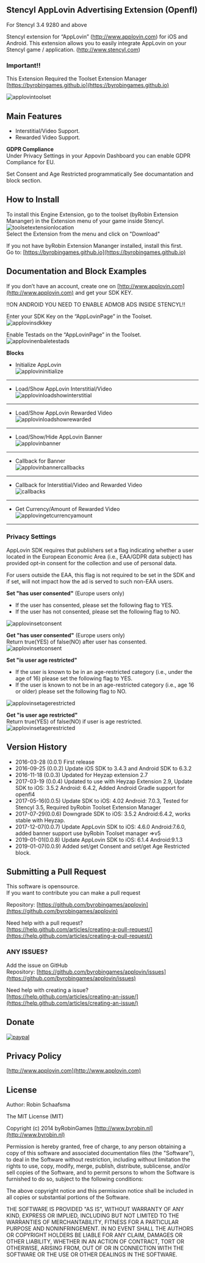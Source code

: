 ## Stencyl AppLovin Advertising Extension (Openfl)

For Stencyl 3.4 9280 and above

Stencyl extension for “AppLovin” (http://www.applovin.com) for iOS and Android. This extension allows you to easily integrate AppLovin on your Stencyl game / application. (http://www.stencyl.com)

### Important!!

This Extension Required the Toolset Extension Manager [https://byrobingames.github.io](https://byrobingames.github.io)

![applovintoolset](https://byrobingames.github.io/img/applovin/applovintoolset.png)

## Main Features

  * Interstitial/Video Support.
  * Rewarded Video Support.
  
**GDPR Compliance** <br/>
Under Privacy Settings in your Appovin Dashboard you can enable GDPR Compliance for EU.

Set Consent and Age Restricted programmatically See documantation and block section. 
  
## How to Install

To install this Engine Extension, go to the toolset (byRobin Extension Mananger) in the Extension menu of your game inside Stencyl.<br/>
![toolsetextensionlocation](https://byrobingames.github.io/img/toolset/toolsetextensionlocation.png)<br/>
Select the Extension from the menu and click on "Download"

If you not have byRobin Extension Mananger installed, install this first.<br/>
Go to: [https://byrobingames.github.io](https://byrobingames.github.io)

## Documentation and Block Examples

If you don’t have an account, create one on [http://www.applovin.com](http://www.applovin.com) and get your SDK KEY.

!!ON ANDROID YOU NEED TO ENABLE ADMOB ADS INSIDE STENCYL!!

Enter your SDK Key on the “AppLovinPage” in the Toolset.<br/>
![applovinsdkkey](https://byrobingames.github.io/img/applovin/applovinsdkkey.png)<br/>

Enable Testads on the “AppLovinPage” in the Toolset.<br/>
![applovinenbaletestads](https://byrobingames.github.io/img/applovin/applovinenbaletestads.png)

**Blocks**

  * Initialize AppLovin<br/>
  ![applovininitialize](https://byrobingames.github.io/img/applovin/applovininitialize.png)
  
  <hr/>
  
  * Load/Show AppLovin Interstitial/Video<br/>
  ![applovinloadshowinterstitial](https://byrobingames.github.io/img/applovin/applovinloadshowinterstitial.png)
  
  <hr/>
  
  * Load/Show AppLovin Rewarded Video<br/>
  ![applovinloadshowrewarded](https://byrobingames.github.io/img/applovin/applovinloadshowrewarded.png)
  
  <hr/>
  
  * Load/Show/Hide AppLovin Banner<br/>
  ![applovinbanner](https://byrobingames.github.io/img/applovin/applovinbanner.png)
  
  <hr/>
  
  * Callback for Banner<br/>
  ![applovinbannercallbacks](https://byrobingames.github.io/img/applovin/applovinbannercallbacks.png)
  
  <hr/>
  
  * Callback for Interstitial/Video and Rewarded Video<br/>
  ![callbacks](https://byrobingames.github.io/img/applovin/callbacks.png)
  
  <hr/>
  
  * Get Currency/Amount of Rewarded Video<br/>
   ![applovingetcurrencyamount](https://byrobingames.github.io/img/applovin/applovingetcurrencyamount.png)
   
   <hr/>
   
### Privacy Settings
   
AppLovin SDK requires that publishers set a flag indicating whether a user located in the European Economic Area (i.e., EAA/GDPR data subject) has provided opt-in consent for the collection and use of personal data.
   
For users outside the EAA, this flag is not required to be set in the SDK and if set, will not impact how the ad is served to such non-EAA users.

**Set "has user consented"** (Europe users only)<br/>
- If the user has consented, please set the following flag to YES.<br/>
- If the user has not consented, please set the following flag to NO.<br/>

![applovinsetconsent](https://byrobingames.github.io/img/applovin/applovinsetconsent.png)

**Get "has user consented"** (Europe users only)<br/>
Return true(YES) of false(NO) after user has consented.<br/>
![applovinsetconsent](https://byrobingames.github.io/img/applovin/applovingetconsent.png)

**Set "is user age restricted"** <br/>
- If the user is known to be in an age-restricted category (i.e., under the age of 16) please set the following flag to YES.<br/>
- If the user is known to not be in an age-restricted category (i.e., age 16 or older) please set the following flag to NO.<br/>

![applovinsetagerestricted](https://byrobingames.github.io/img/applovin/applovinsetagerestricted.png)

**Get "is user age restricted"** <br/>
Return true(YES) of false(NO) if user is age restricted.<br/>
![applovinsetagerestricted](https://byrobingames.github.io/img/applovin/applovingetagerestricted.png)

## Version History

- 2016-03-28 (0.0.1) First release
- 2016-09-25 (0.0.2) Update iOS SDK to 3.4.3 and Android SDK to 6.3.2
- 2016-11-18 (0.0.3) Updated for Heyzap extension 2.7
- 2017-03-19 (0.0.4) Updated to use with Heyzap Extension 2.9, Update SDK to iOS: 3.5.2 Android: 6.4.2, Added Android Gradle support for openfl4
- 2017-05-16(0.0.5) Update SDK to iOS: 4.02 Android: 7.0.3, Tested for Stencyl 3.5, Required byRobin Toolset Extension Manager
- 2017-07-29(0.0.6) Downgrade SDK to iOS: 3.5.2 Android:6.4.2, works stable with Heyzap.
- 2017-12-07(0.0.7) Update AppLovin SDK to iOS: 4.6.0 Android:7.6.0, added banner support use byRobin Toolset manager =>v5
- 2019-01-01(0.0.8) Update AppLovin SDK to iOS: 6.1.4 Android:9.1.3
- 2019-01-07(0.0.9) Added set/get Consent and set/get Age Restricted block.

## Submitting a Pull Request

This software is opensource.<br/>
If you want to contribute you can make a pull request

Repository: [https://github.com/byrobingames/applovin](https://github.com/byrobingames/applovin)

Need help with a pull request?<br/>
[https://help.github.com/articles/creating-a-pull-request/](https://help.github.com/articles/creating-a-pull-request/)

### ANY ISSUES?

Add the issue on GitHub<br/>
Repository: [https://github.com/byrobingames/applovin/issues](https://github.com/byrobingames/applovin/issues)

Need help with creating a issue?<br/>
[https://help.github.com/articles/creating-an-issue/](https://help.github.com/articles/creating-an-issue/)

## Donate

[![paypal](https://www.paypalobjects.com/en_US/i/btn/btn_donateCC_LG.gif)](https://www.paypal.com/cgi-bin/webscr?cmd=_s-xclick&hosted_button_id=HKLGFCAGKBMFL)<br />

## Privacy Policy

[http://www.applovin.com](http://www.applovin.com)

## License

Author: Robin Schaafsma

The MIT License (MIT)

Copyright (c) 2014 byRobinGames [http://www.byrobin.nl](http://www.byrobin.nl)

Permission is hereby granted, free of charge, to any person obtaining a copy of this software and associated documentation files (the "Software"), to deal in the Software without restriction, including without limitation the rights to use, copy, modify, merge, publish, distribute, sublicense, and/or sell copies of the Software, and to permit persons to whom the Software is furnished to do so, subject to the following conditions:

The above copyright notice and this permission notice shall be included in all copies or substantial portions of the Software.

THE SOFTWARE IS PROVIDED "AS IS", WITHOUT WARRANTY OF ANY KIND, EXPRESS OR IMPLIED, INCLUDING BUT NOT LIMITED TO THE WARRANTIES OF MERCHANTABILITY, FITNESS FOR A PARTICULAR PURPOSE AND NONINFRINGEMENT. IN NO EVENT SHALL THE AUTHORS OR COPYRIGHT HOLDERS BE LIABLE FOR ANY CLAIM, DAMAGES OR OTHER LIABILITY, WHETHER IN AN ACTION OF CONTRACT, TORT OR OTHERWISE, ARISING FROM, OUT OF OR IN CONNECTION WITH THE SOFTWARE OR THE USE OR OTHER DEALINGS IN THE SOFTWARE.
